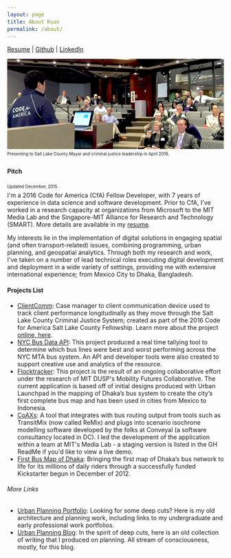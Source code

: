 ```yaml
---
layout: page
title: About Kuan
permalink: /about/
---
```


[Resume](https://dl.dropboxusercontent.com/u/13557332/Update%20Resume.pdf) | [Github](https://github.com/kuanb) | [LinkedIn](https://www.linkedin.com/in/kuanbutts)


![presenting](https://raw.githubusercontent.com/kuanb/kuanb.github.io/master/images/presenting.png)
<sub><sup>Presenting to Salt Lake County Mayor and criminal justice leadership in April 2016.</sub></sup>

#### Pitch

<sub><sup>Updated December, 2015</sub></sup><br>
I'm a 2016 Code for America (CfA) Fellow Developer, with 7 years of experience in data science and software development. Prior to CfA, I've worked in a research capacity at organizations from Microsoft to the MIT Media Lab and the Singapore-MIT Alliance for Research and Technology (SMART). More details are available in my [resume](https://dl.dropboxusercontent.com/u/13557332/Update%20Resume.pdf). 

My interests lie in the implementation of digital solutions in engaging spatial (and often transport-related) issues, combining programming, urban planning, and geospatial analytics. Through both my research and work, I've taken on a number of lead technical roles executing digital development and deployment in a wide variety of settings, providing me with extensive international experience; from Mexico City to Dhaka, Bangladesh.

#### Projects List

* [ClientComm](http://clientcomm.org/): Case manager to client communication device used to track client performance longitudinally as they move through the Salt Lake County Criminal Justice System; created as part of the 2016 Code for America Salt Lake County Fellowship. Learn more about the project [online, here](http://slco-2016.github.io/q1_report/).
* [NYC Bus Data API](http://busdataapi1.cloudapp.net/): This project produced a real time tallying tool to determine which bus lines were best and worst performing across the NYC MTA bus system. An API and developer tools were also created to support creative use and analytics of the resource.
* [Flocktracker](http://www.flocktracker.org/): This project is the result of an ongoing collaborative effort under the research of MIT DUSP's Mobility Futures Collaborative. The current application is based off of initial designs produced with Urban Launchpad in the mapping of Dhaka’s bus system to create the city’s first complete bus map and has been used in cities from Mexico to Indonesia.
* [CoAXs](https://github.com/mitTransportAnalyst/CoAXs): A tool that integrates with bus routing output from tools such as TransitMix (now called ReMix) and plugs into scenario isochrone modelling software developed by the folks at Conveyal (a software consultancy located in DC). I led the development of the application  within a team at MIT's Media Lab - a staging version is listed in the GH ReadMe if you'd like to view a live demo.
* [First Bus Map of Dhaka](https://www.kickstarter.com/projects/urbanlaunchpad/first-bus-map-of-dhaka): Bringing the first map of Dhaka’s bus network to life for its millions of daily riders through a successfully funded Kickstarter begun in December of 2012.

###### More Links

* [Urban Planning Portfolio](http://cargocollective.com/kuanbutts): Looking for some deep cuts? Here is my old architecture and planning work, including links to my undergraduate and early professional work portfolios.
* [Urban Planning Blog](http://systemcity.wordpress.com/): In the spirit of deep cuts, here is an old collection of writing that I produced on planning. All stream of consciousness, mostly, for this blog.
